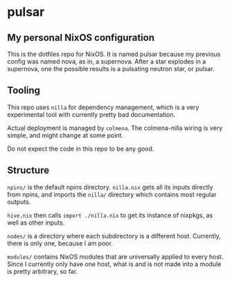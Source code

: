 # pulsar

## My personal NixOS configuration

This is the dotfiles repo for NixOS. It is named pulsar because my previous
config was named nova, as in, a supernova. After a star explodes in a supernova,
one the possible results is a pulsating neutron star, or pulsar.

## Tooling

This repo uses `nilla` for dependency management, which is a very experimental
tool with currently pretty bad documentation.

Actual deployment is managed by `colmena`. The colmena-nilla wiring is very
simple, and might change at some point.

Do not expect the code in this repo to be any good.

## Structure

`npins/` is the default npins directory. `nilla.nix` gets all its inputs
directly from npins, and imports the `nilla/` directory which contains most
regular outputs.

`hive.nix` then calls `import ./nilla.nix` to get its instance of nixpkgs, as
well as other inputs.

`nodes/` is a directory where each subdirectory is a different host. Currently,
there is only one, because I am poor.

`modules/` contains NixOS modules that are universally applied to every host.
Since I currently only have one host, what is and is not made into a module is
pretty arbitrary, so far.
